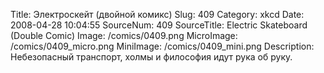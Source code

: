 Title: Электроскейт (двойной комикс) 
Slug: 409 
Category: xkcd 
Date: 2008-04-28 10:04:55 
SourceNum: 409 
SourceTitle: Electric Skateboard (Double Comic) 
Image: /comics/0409.png 
MicroImage: /comics/0409_micro.png 
MiniImage: /comics/0409_mini.png 
Description: Небезопасный транспорт, холмы и философия идут рука об руку. 

